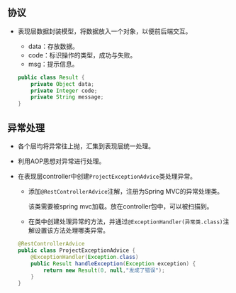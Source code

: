 ## 协议

* 表现层数据封装模型，将数据放入一个对象，以便前后端交互。

  * data：存放数据。
  * code：标识操作的类型，成功与失败。
  * msg：提示信息。

  ```java
  public class Result {
      private Object data;
      private Integer code;
      private String message;
  }
  ```

## 异常处理

* 各个层均将异常往上抛，汇集到表现层统一处理。

* 利用AOP思想对异常进行处理。

* 在表现层controller中创建`ProjectExceptionAdvice`类处理异常。

  * 添加`@RestControllerAdvice`注解，注册为Spring MVC的异常处理类。

    该类需要被spring mvc加载。放在controller包中，可以被扫描到。

  * 在类中创建处理异常的方法，并通过`@ExceptionHandler(异常类.class)`注解设置该方法处理哪类异常。

  ```java
  @RestControllerAdvice
  public class ProjectExceptionAdvice {
      @ExceptionHandler(Exception.class)
      public Result handleException(Exception exception) {
          return new Result(0, null,"发成了错误");
      }
  }
  ```

  